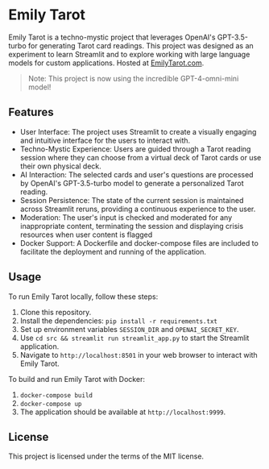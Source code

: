 # Emily Tarot

Emily Tarot is a techno-mystic project that leverages OpenAI's GPT-3.5-turbo for generating Tarot card readings. This
project was designed as an experiment to learn Streamlit and to explore working with large language models for custom
applications. Hosted at [EmilyTarot.com](http://emilytarot.com).

> Note: This project is now using the incredible GPT-4-omni-mini model!

## Features

* User Interface: The project uses Streamlit to create a visually engaging and intuitive interface for the users to
  interact with.
* Techno-Mystic Experience: Users are guided through a Tarot reading session where they can choose from a virtual deck
  of Tarot cards or use their own physical deck.
* AI Interaction: The selected cards and user's questions are processed by OpenAI's GPT-3.5-turbo model to generate a
  personalized Tarot reading.
* Session Persistence: The state of the current session is maintained across Streamlit reruns, providing a continuous
  experience to the user.
* Moderation: The user's input is checked and moderated for any inappropriate content, terminating the session and
  displaying crisis resources when user content is flagged
* Docker Support: A Dockerfile and docker-compose files are included to facilitate the deployment and running of the
  application.

## Usage

To run Emily Tarot locally, follow these steps:

1. Clone this repository.
2. Install the dependencies: `pip install -r requirements.txt`
3. Set up environment variables `SESSION_DIR` and `OPENAI_SECRET_KEY`.
4. Use `cd src && streamlit run streamlit_app.py` to start the Streamlit application.
5. Navigate to `http://localhost:8501` in your web browser to interact with Emily Tarot.

To build and run Emily Tarot with Docker:

1. `docker-compose build`
2. `docker-compose up`
3. The application should be available at `http://localhost:9999`.

## License

This project is licensed under the terms of the MIT license.
